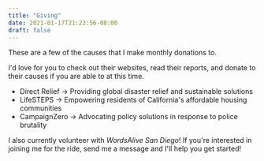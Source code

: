 ```yaml
---
title: "Giving"
date: 2021-01-17T21:23:56-08:00
draft: false
---
```

These are a few of the causes that I make monthly donations to.

I'd love for you to check out their websites, read their reports, and donate to their causes if you are able to at this time.
- Direct Relief -> Providing global disaster relief and sustainable solutions
- LifeSTEPS -> Empowering residents of California's affordable housing communities
- CampaignZero -> Advocating policy solutions in response to police brutality

I also currently volunteer with *WordsAlive San Diego*! If you're interested in joining me for the ride, send me a message and I'll help you get started!

